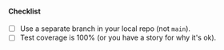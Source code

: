 #### Checklist

- [ ] Use a separate branch in your local repo (not `main`).
- [ ] Test coverage is 100% (or you have a story for why it's ok).
